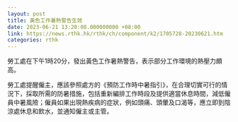 ```yaml
---
layout: post
title: 黃色工作暑熱警告生效
date: 2023-06-21 13:20:08.000000000 +08:00
link: https://news.rthk.hk/rthk/ch/component/k2/1705728-20230621.htm
categories: rthk
---
```


勞工處在下午1時20分，發出黃色工作暑熱警告，表示部分工作環境的熱壓力頗高。

勞工處提醒僱主，應該參照處方的《預防工作時中暑指引》，在合理切實可行的情況下，採取所需的防暑措施，包括重新編排工作時段及提供適當休息時間，減低僱員中暑風險；僱員如果出現熱疾病的症狀，例如頭痛、頭暈及口渴等，應立即到陰涼處休息和飲水，並通知僱主或主管。
